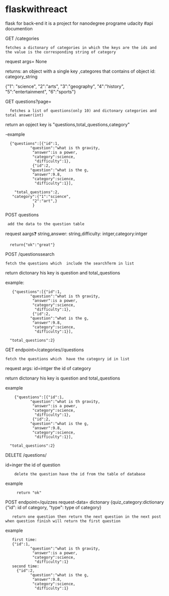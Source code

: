 # flaskwithreact
flask for back-end it is  a project for nanodegree programe udacity
#api documention



GET /categories

    fetches a dictonary of categories in which the keys are the ids and the value is the corresponding string of category
 
 request args= None
 
 returns: an object with a single key ,categores that contains of object id: category_string
 
 {"1": "science",
 "2":"arts",
 "3":"geography",
 "4":"history",
 "5":"entertainment",
 "6":"sports"}
 
GET questions?page=<int>
 
      fetches a list of questions(only 10) and dictonary categories and total answer(int) 
  
  return an opject key is "questions,total_questions,category"
  
  -example
  
      {"questions":[{"id":1,
               "question":"what is th gravity,
                "answer":is a power,
                "category":science,
                 "difficulty":1},
                {"id":2,
               "question":"what is the g,
                "answer":9.8,
                "category":science,
                 "difficulty":1}],
  
        "total_questions":2,
       "category":{"1":"science",
                "2":"art",}
                }
                
   POST questions
   
     add the data to the question table
   
   request aargs:question: string,answer: string,difficulty: intger,category:intger
   
      return{"ok":"great"}
  
  
   POST /questionssearch
   
    fetch the questions which  include the searchTerm in list 
    
   return dictonary his key is question and total_questions
   
   example:
   
       {"questions":[{"id":1,
               "question":"what is th gravity,
                "answer":is a power,
                "category":science,
                 "difficulty":1},
                {"id":2,
               "question":"what is the g,
                "answer":9.8,
                "category":science,
                 "difficulty":1}],
  
      "total_questions":2}
  
  
  
   GET endpoint=/categories/<id>/questions
 
    fetch the questions which  have the category id in list 
    
   request args: id=intger the id of category
   
   return  dictonary his key is question and total_questions
   
   example 
   
        {"questions":[{"id":1,
               "question":"what is th gravity,
                "answer":is a power,
                "category":science,
                 "difficulty":1},
                {"id":2,
               "question":"what is the g,
                "answer":9.8,
                "category":science,
                 "difficulty":1}],
  
      "total_questions":2}
   
   
  DELETE /questions/<id>
  
   id=inger the id of question
  
        delete the question have the id from the table of database
        
  example 
  
         return "ok"
  
  POST endpoint=/quizzes
  request-data= dictonary {quiz_category:dictionary {"id": id of category, "type": type of category}
 
       return one question then return the next question in the next post when question finish will return the first question
   
   example 
   
       first time:
       {"id":1,
               "question":"what is th gravity,
                "answer":is a power,
                "category":science,
                 "difficulty":1}
       second time:
         {"id":2,
               "question":"what is the g,
                "answer":9.8,
                "category":science,
                 "difficulty":1}
  
  
 
  
